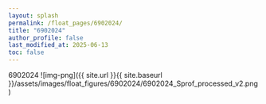 ```yaml
---
layout: splash
permalink: /float_pages/6902024/
title: "6902024"
author_profile: false
last_modified_at: 2025-06-13
toc: false
---
```

 
6902024
![img-png]({{ site.url }}{{ site.baseurl }}/assets/images/float_figures/6902024/6902024_Sprof_processed_v2.png)